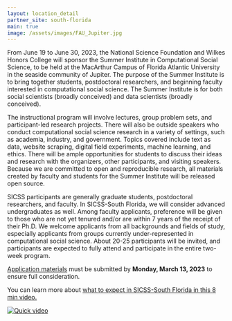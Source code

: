 ```yaml
---
layout: location_detail
partner_site: south-florida
main: true
image: /assets/images/FAU_Jupiter.jpg
---
```


From June 19 to June 30, 2023, the National Science Foundation and Wilkes Honors College will sponsor the Summer Institute in Computational Social Science, to be held at the MacArthur Campus of Florida Atlantic University in the seaside community of Jupiter. The purpose of the Summer Institute is to bring together students, postdoctoral researchers, and beginning faculty interested in computational social science. The Summer Institute is for both social scientists (broadly conceived) and data scientists (broadly conceived).

The instructional program will involve lectures, group problem sets, and participant-led research projects. There will also be outside speakers who conduct computational social science research in a variety of settings, such as academia, industry, and government. Topics covered include text as data, website scraping, digital field experiments, machine learning, and ethics. There will be ample opportunities for students to discuss their ideas and research with the organizers, other participants, and visiting speakers. Because we are committed to open and reproducible research, all materials created by faculty and students for the Summer Institute will be released open source.

SICSS participants are generally graduate students, postdoctoral researchers, and faculty. In SICSS-South Florida, we will consider advanced undergraduates as well.  Among faculty applicants, preference will be given to those who are not yet tenured and/or are within 7 years of the receipt of their Ph.D. We welcome applicants from all backgrounds and fields of study, especially applicants from groups currently under-represented in computational social science. About 20-25 participants will be invited, and participants are expected to fully attend and participate in the entire two-week program.

[Application materials](https://forms.gle/hSXnqDKHDcAqv38f7) must be submitted by **Monday, March 13, 2023** to ensure full consideration.

You can learn more about [what to expect in SICSS-South Florida in this 8 min video.](http://www.youtube.com/watch?v=E0q5gdy-7Ps) 

[![Quick video](https://img.youtube.com/vi/E0q5gdy-7Ps/0.jpg)](http://www.youtube.com/watch?v=E0q5gdy-7Ps "SICSS South Florida: An Introduction")
